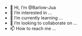 - 👋 Hi, I’m @Barlow-Jua
- 👀 I’m interested in ...
- 🌱 I’m currently learning ...
- 💞️ I’m looking to collaborate on ...
- 📫 How to reach me ...

<!---
Barlow-Jua/Barlow-Jua is a ✨ special ✨ repository because its `README.md` (this file) appears on your GitHub profile.
You can click the Preview link to take a look at your changes.
--->
